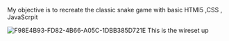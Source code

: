My objective is to recreate the classic snake game with basic HTMl5 ,CSS , JavaScrpit

![F98E4B93-FD82-4B66-A05C-1DBB385D721E](https://user-images.githubusercontent.com/88554097/130241995-df39d1ad-15ec-4559-9c6c-a5de242d524b.jpeg)
This is the wireset up
